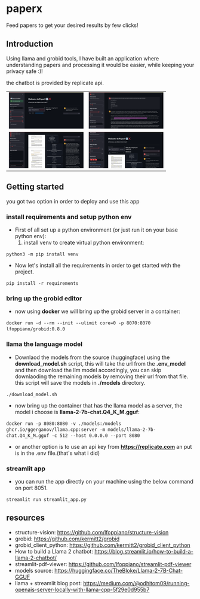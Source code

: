 # paperx
Feed papers to get your desired results by few clicks!

## Introduction
Using llama and grobid tools, I have built an application where understanding papers and processing it would be easier, while keeping your privacy safe :)!

the chatbot is provided by replicate api.

<table>
    <tr>
        <td align="center"><img src="./docs/1.png" width="200px"></td>
        <td align="center"><img src="./docs/2.png" width="200px"></td>
    </tr>
    <tr>
        <td align="center"><img src="./docs/4.png" width="200px"></td>
        <td align="center"><img src="./docs/5.png" width="200px"></td>
    </tr>
</table>

## Getting started
you got two option in order to deploy and use this app

### install requirements and setup python env
- First of all set up a python environment (or just run it on your base python env):
	1. install venv to create virtual python environment:
```shell
python3 -m pip install venv
```
- Now let's install all the requirements in order to get started with the project.
```shell
pip install -r requirements
```

### bring up the grobid editor
- now using **docker** we will bring up the grobid server in a container:
```shell
docker run -d --rm --init --ulimit core=0 -p 8070:8070 lfoppiano/grobid:0.8.0
```

### llama the language model
- Downlaod the models from the source (huggingface) using the **download_model.sh** script, this will take the url from the **.env_model** and then download the llm model accordingly, you can skip downlaoding the remaining models by removing their url from that file. this script will save the models in **./models** directory.
```shell
./download_model.sh
```

- now bring up the container that has the llama model as a server, the model i choose is **llama-2-7b-chat.Q4_K_M.gguf**:
```shell
docker run -p 8080:8080 -v ./models:/models ghcr.io/ggerganov/llama.cpp:server -m models/llama-2-7b-chat.Q4_K_M.gguf -c 512 --host 0.0.0.0 --port 8080
```
- or another option is to use an api key from **https://replicate.com** an put is in the .env file.(that's what i did)

### streamlit app
- you can run the app directly on your machine using the below command on port 8051.
```shell
streamlit run streamlit_app.py
```


## resources
- structure-vision: https://github.com/lfoppiano/structure-vision
- grobid: https://github.com/kermitt2/grobid
- grobid_client_python: https://github.com/kermitt2/grobid_client_python
- How to build a Llama 2 chatbot: https://blog.streamlit.io/how-to-build-a-llama-2-chatbot/
- streamlit-pdf-viewer: https://github.com/lfoppiano/streamlit-pdf-viewer
- models source: https://huggingface.co/TheBloke/Llama-2-7B-Chat-GGUF
- llama + streamlit blog post: https://medium.com/@odhitom09/running-openais-server-locally-with-llama-cpp-5f29e0d955b7
